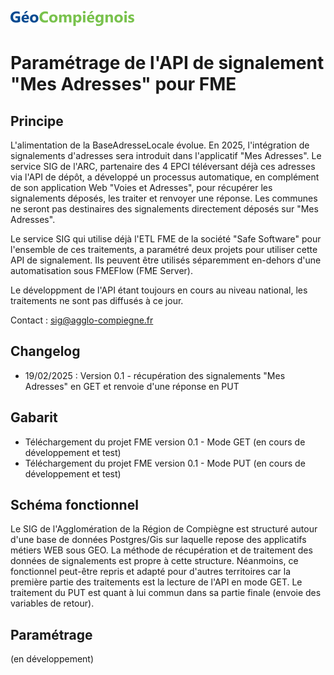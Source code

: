 ![picto](https://github.com/sigagglocompiegne/orga_gest_igeo/blob/master/doc/img/geocompiegnois_2020_reduit_v2.png)

# Paramétrage de l'API de signalement "Mes Adresses" pour FME #

## Principe

L'alimentation de la BaseAdresseLocale évolue. En 2025, l'intégration de signalements d'adresses sera introduit dans l'applicatif "Mes Adresses". Le service SIG de l'ARC, partenaire des 4 EPCI téléversant déjà ces adresses via l'API de dépôt, a développé un processus automatique, en complément de son application Web "Voies et Adresses", pour récupérer les signalements déposés, les traiter et renvoyer une réponse. Les communes ne seront pas destinaires des signalements directement déposés sur "Mes Adresses".

Le service SIG qui utilise déjà l'ETL FME de la société "Safe Software" pour l'ensemble de ces traitements, a paramétré deux projets pour utiliser cette API de signalement. Ils peuvent être utilisés séparemment en-dehors d'une automatisation sous FMEFlow (FME Server).

Le développment de l'API étant toujours en cours au niveau national, les traitements ne sont pas diffusés à ce jour.

Contact : sig@agglo-compiegne.fr

## Changelog

 * 19/02/2025 : Version 0.1 - récupération des signalements "Mes Adresses" en GET et renvoie d'une réponse en PUT
 
## Gabarit

- Téléchargement du projet FME version 0.1 - Mode GET (en cours de développement et test)
- Téléchargement du projet FME version 0.1 - Mode PUT (en cours de développement et test)

## Schéma fonctionnel

Le SIG de l'Agglomération de la Région de Compiègne est structuré autour d'une base de données Postgres/Gis sur laquelle repose des applicatifs métiers WEB sous GEO. La méthode de récupération et de traitement des données de signalements est propre à cette structure. Néanmoins, ce fonctionnel peut-être repris et adapté pour d'autres territoires car la première partie des traitements est la lecture de l'API en mode GET. Le traitement du PUT est quant à lui commun dans sa partie finale (envoie des variables de retour).

## Paramétrage

(en développement)
